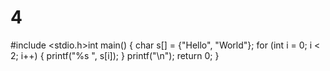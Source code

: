 # 4
#include <stdio.h>int main() {
  char s[] = {"Hello", "World"};
  for (int i = 0; i < 2; i++) {
    printf("%s ", s[i]);
  }
  printf("\n");
  return 0;
}
